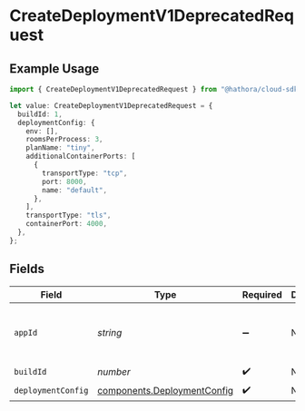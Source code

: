 # CreateDeploymentV1DeprecatedRequest

## Example Usage

```typescript
import { CreateDeploymentV1DeprecatedRequest } from "@hathora/cloud-sdk-typescript/models/operations";

let value: CreateDeploymentV1DeprecatedRequest = {
  buildId: 1,
  deploymentConfig: {
    env: [],
    roomsPerProcess: 3,
    planName: "tiny",
    additionalContainerPorts: [
      {
        transportType: "tcp",
        port: 8000,
        name: "default",
      },
    ],
    transportType: "tls",
    containerPort: 4000,
  },
};
```

## Fields

| Field                                                                      | Type                                                                       | Required                                                                   | Description                                                                | Example                                                                    |
| -------------------------------------------------------------------------- | -------------------------------------------------------------------------- | -------------------------------------------------------------------------- | -------------------------------------------------------------------------- | -------------------------------------------------------------------------- |
| `appId`                                                                    | *string*                                                                   | :heavy_minus_sign:                                                         | N/A                                                                        | app-af469a92-5b45-4565-b3c4-b79878de67d2                                   |
| `buildId`                                                                  | *number*                                                                   | :heavy_check_mark:                                                         | N/A                                                                        | 1                                                                          |
| `deploymentConfig`                                                         | [components.DeploymentConfig](../../models/components/deploymentconfig.md) | :heavy_check_mark:                                                         | N/A                                                                        |                                                                            |